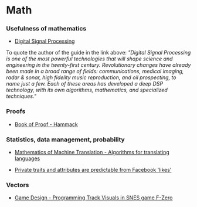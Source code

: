 # Math

### Usefulness of mathematics

- [Digital Signal Processing](http://www.dspguide.com/pdfbook.htm)

To quote the author of the guide in the link above: *"Digital Signal Processing is one of the most powerful technologies that will shape science and engineering in the twenty-first century. Revolutionary changes have already been made in a broad range of fields: communications, medical imaging, radar & sonar, high fidelity music reproduction, and oil prospecting, to name just a few. Each of these areas has developed a deep DSP technology, with its own algorithms, mathematics, and specialized techniques."*

### Proofs

- [Book of Proof - Hammack](http://www.people.vcu.edu/%7Erhammack/BookOfProof/index.html)

### Statistics, data management, probability

- [Mathematics of Machine Translation - Algorithms for translating languages](https://github.com/rusac/math/blob/master/Mathematics%20of%20Machine%20Translation%20-%20Parameter%20Estimation%20-%20Mercer%20(1993).pdf)

- [Private traits and attributes are predictable from Facebook 'likes'](https://github.com/rusac/math/blob/master/Private%20traits%20and%20attributes%20are%20predictable%20from%20digital%20records%20of%20facebook%20likes%20-%20Kosinski(2013).pdf)


### Vectors

- [Game Design - Programming Track Visuals in SNES game F-Zero](http://meatfighter.com/fzerotruehorizons/)
